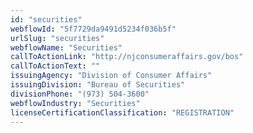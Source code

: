 ```yaml
---
id: "securities"
webflowId: "5f7729da9491d5234f036b5f"
urlSlug: "securities"
webflowName: "Securities"
callToActionLink: "http://njconsumeraffairs.gov/bos"
callToActionText: ""
issuingAgency: "Division of Consumer Affairs"
issuingDivision: "Bureau of Securities"
divisionPhone: "(973) 504-3600"
webflowIndustry: "Securities"
licenseCertificationClassification: "REGISTRATION"
---
```

